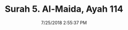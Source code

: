 ---
title       : "Surah 5. Al-Maida, Ayah 114"
date        : 7/25/2018 2:55:37 PM
draft       : false
type        : "quran"
layout      : "compare"
BookCode    : "CMP"
SurahNumber : "5"
AyahNumber  : "114"
TotalAyah   : "120"
---